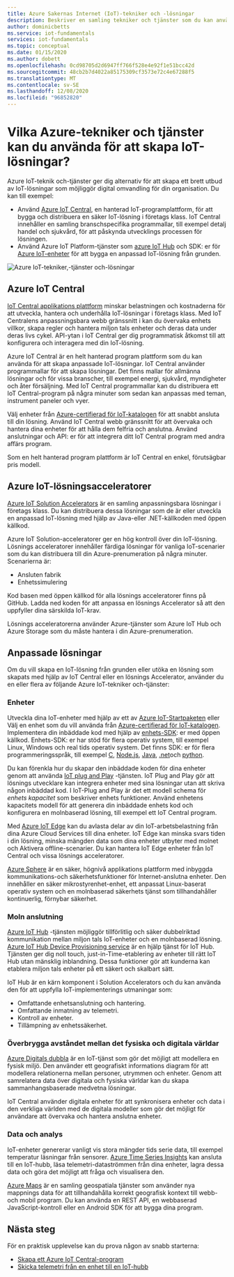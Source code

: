```yaml
---
title: Azure Sakernas Internet (IoT)-tekniker och -lösningar
description: Beskriver en samling tekniker och tjänster som du kan använda för att bygga en Azure IoT-lösning.
author: dominicbetts
ms.service: iot-fundamentals
services: iot-fundamentals
ms.topic: conceptual
ms.date: 01/15/2020
ms.author: dobett
ms.openlocfilehash: 0cd98705d2d6947ff766f528e4e92f1e51bcc42d
ms.sourcegitcommit: 48cb2b7d4022a85175309cf3573e72c4e67288f5
ms.translationtype: MT
ms.contentlocale: sv-SE
ms.lasthandoff: 12/08/2020
ms.locfileid: "96852820"
---
```

# <a name="what-azure-technologies-and-services-can-you-use-to-create-iot-solutions"></a>Vilka Azure-tekniker och tjänster kan du använda för att skapa IoT-lösningar?

Azure IoT-teknik och-tjänster ger dig alternativ för att skapa ett brett utbud av IoT-lösningar som möjliggör digital omvandling för din organisation. Du kan till exempel:

* Använd [Azure IoT Central](https://apps.azureiotcentral.com), en hanterad IoT-programplattform, för att bygga och distribuera en säker IoT-lösning i företags klass. IoT Central innehåller en samling branschspecifika programmallar, till exempel detalj handel och sjukvård, för att påskynda utvecklings processen för lösningen.
* Använd Azure IoT Platform-tjänster som [azure IoT Hub](../iot-hub/about-iot-hub.md) och SDK: er för [Azure IoT-enheter](../iot-hub/iot-hub-devguide-sdks.md) för att bygga en anpassad IoT-lösning från grunden.

![Azure IoT-tekniker,-tjänster och-lösningar](./media/iot-services-and-technologies/iot-technologies-services.png)

## <a name="azure-iot-central"></a>Azure IoT Central

[IoT Central applikations plattform](https://apps.azureiotcentral.com) minskar belastningen och kostnaderna för att utveckla, hantera och underhålla IoT-lösningar i företags klass. Med IoT Centralens anpassningsbara webb gränssnitt i kan du övervaka enhets villkor, skapa regler och hantera miljon tals enheter och deras data under deras livs cykel. API-ytan i IoT Central ger dig programmatisk åtkomst till att konfigurera och interagera med din IoT-lösning.

Azure IoT Central är en helt hanterad program plattform som du kan använda för att skapa anpassade IoT-lösningar. IoT Central använder programmallar för att skapa lösningar. Det finns mallar för allmänna lösningar och för vissa branscher, till exempel energi, sjukvård, myndigheter och åter försäljning. Med IoT Central programmallar kan du distribuera ett IoT Central-program på några minuter som sedan kan anpassas med teman, instrument paneler och vyer.

Välj enheter från [Azure-certifierad för IoT-katalogen](https://catalog.azureiotsolutions.com) för att snabbt ansluta till din lösning. Använd IoT Central webb gränssnitt för att övervaka och hantera dina enheter för att hålla dem felfria och anslutna. Använd anslutningar och API: er för att integrera ditt IoT Central program med andra affärs program.

Som en helt hanterad program plattform är IoT Central en enkel, förutsägbar pris modell.

## <a name="azure-iot-solution-accelerators"></a>Azure IoT-lösningsacceleratorer

[Azure IoT Solution Accelerators](https://www.azureiotsolutions.com) är en samling anpassningsbara lösningar i företags klass. Du kan distribuera dessa lösningar som de är eller utveckla en anpassad IoT-lösning med hjälp av Java-eller .NET-källkoden med öppen källkod.

Azure IoT Solution-acceleratorer ger en hög kontroll över din IoT-lösning. Lösnings acceleratorer innehåller färdiga lösningar för vanliga IoT-scenarier som du kan distribuera till din Azure-prenumeration på några minuter. Scenarierna är:

* Ansluten fabrik
* Enhetssimulering

Kod basen med öppen källkod för alla lösnings acceleratorer finns på GitHub. Ladda ned koden för att anpassa en lösnings Accelerator så att den uppfyller dina särskilda IoT-krav.

Lösnings acceleratorerna använder Azure-tjänster som Azure IoT Hub och Azure Storage som du måste hantera i din Azure-prenumeration.

## <a name="custom-solutions"></a>Anpassade lösningar

Om du vill skapa en IoT-lösning från grunden eller utöka en lösning som skapats med hjälp av IoT Central eller en lösnings Accelerator, använder du en eller flera av följande Azure IoT-tekniker och-tjänster:

### <a name="devices"></a>Enheter

Utveckla dina IoT-enheter med hjälp av ett av [Azure IoT-Startpaketen](https://catalog.azureiotsolutions.com/kits) eller Välj en enhet som du vill använda från [Azure-certifierad för IoT-katalogen](https://catalog.azureiotsolutions.com). Implementera din inbäddade kod med hjälp av [enhets-SDK](../iot-hub/iot-hub-devguide-sdks.md): er med öppen källkod. Enhets-SDK: er har stöd för flera operativ system, till exempel Linux, Windows och real tids operativ system. Det finns SDK: er för flera programmeringsspråk, till exempel [C](https://github.com/Azure/azure-iot-sdk-c), [Node.js](https://github.com/Azure/azure-iot-sdk-node), [Java](https://github.com/Azure/azure-iot-sdk-java), [.net](https://github.com/Azure/azure-iot-sdk-csharp)och [python](https://github.com/Azure/azure-iot-sdk-python).

Du kan förenkla hur du skapar den inbäddade koden för dina enheter genom att använda [IoT plug and Play](../iot-pnp/overview-iot-plug-and-play.md) -tjänsten. IoT Plug and Play gör att lösnings utvecklare kan integrera enheter med sina lösningar utan att skriva någon inbäddad kod. I IoT-Plug and Play är det ett modell schema för _enhets kapacitet_ som beskriver enhets funktioner. Använd enhetens kapacitets modell för att generera din inbäddade enhets kod och konfigurera en molnbaserad lösning, till exempel ett IoT Central program.

Med [Azure IoT Edge](../iot-edge/about-iot-edge.md) kan du avlasta delar av din IoT-arbetsbelastning från dina Azure Cloud Services till dina enheter. IoT Edge kan minska svars tiden i din lösning, minska mängden data som dina enheter utbyter med molnet och Aktivera offline-scenarier. Du kan hantera IoT Edge enheter från IoT Central och vissa lösnings acceleratorer.

[Azure Sphere](/azure-sphere/product-overview/what-is-azure-sphere) är en säker, högnivå applikations plattform med inbyggda kommunikations-och säkerhetsfunktioner för Internet-anslutna enheter. Den innehåller en säker mikrostyrenhet-enhet, ett anpassat Linux-baserat operativ system och en molnbaserad säkerhets tjänst som tillhandahåller kontinuerlig, förnybar säkerhet.

### <a name="cloud-connectivity"></a>Moln anslutning

[Azure IoT Hub](../iot-hub/about-iot-hub.md) -tjänsten möjliggör tillförlitlig och säker dubbelriktad kommunikation mellan miljon tals IoT-enheter och en molnbaserad lösning. [Azure IoT Hub Device Provisioning service](../iot-dps/about-iot-dps.md) är en hjälp tjänst för IoT Hub. Tjänsten ger dig noll touch, just-in-Time-etablering av enheter till rätt IoT Hub utan mänsklig inblandning. Dessa funktioner gör att kunderna kan etablera miljon tals enheter på ett säkert och skalbart sätt.

IoT Hub är en kärn komponent i Solution Accelerators och du kan använda den för att uppfylla IoT-implementerings utmaningar som:

* Omfattande enhetsanslutning och hantering.
* Omfattande inmatning av telemetri.
* Kontroll av enheter.
* Tillämpning av enhetssäkerhet.

### <a name="bridging-the-gap-between-the-physical-and-digital-worlds"></a>Överbrygga avståndet mellan det fysiska och digitala världar

[Azure Digitals dubbla](../digital-twins/overview.md) är en IoT-tjänst som gör det möjligt att modellera en fysisk miljö. Den använder ett geografiskt informations diagram för att modellera relationerna mellan personer, utrymmen och enheter. Genom att samrelatera data över digitala och fysiska världar kan du skapa sammanhangsbaserade medvetna lösningar.

IoT Central använder digitala enheter för att synkronisera enheter och data i den verkliga världen med de digitala modeller som gör det möjligt för användare att övervaka och hantera anslutna enheter.

### <a name="data-and-analytics"></a>Data och analys

IoT-enheter genererar vanligt vis stora mängder tids serie data, till exempel temperatur läsningar från sensorer. [Azure Time Series Insights](../time-series-insights/time-series-insights-overview.md) kan ansluta till en IoT-hubb, läsa telemetri-dataströmmen från dina enheter, lagra dessa data och göra det möjligt att fråga och visualisera den.

[Azure Maps](../azure-maps/index.yml) är en samling geospatiala tjänster som använder nya mappnings data för att tillhandahålla korrekt geografisk kontext till webb-och mobil program. Du kan använda en REST API, en webbaserad JavaScript-kontroll eller en Android SDK för att bygga dina program.

## <a name="next-steps"></a>Nästa steg

För en praktisk upplevelse kan du prova någon av snabb starterna:

- [Skapa ett Azure IoT Central-program](../iot-central/core/quick-deploy-iot-central.md)
- [Skicka telemetri från en enhet till en IoT-hubb](../iot-hub/quickstart-send-telemetry-cli.md)
